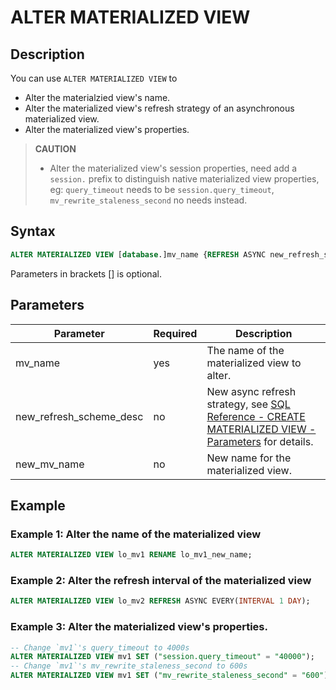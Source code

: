 # ALTER MATERIALIZED VIEW

## Description
You can use `ALTER MATERIALIZED VIEW` to
- Alter the materialzied view's name.
- Alter the materialized view's refresh strategy of an asynchronous materialized view.
- Alter the materialized view's properties.

> **CAUTION**
> - Alter the materialized view's session properties, need add a `session.` prefix to distinguish native materialized view properties, eg: `query_timeout` needs to be `session.query_timeout`, `mv_rewrite_staleness_second` no needs instead.

## Syntax

```SQL
ALTER MATERIALIZED VIEW [database.]mv_name {REFRESH ASYNC new_refresh_scheme_desc | RENAME [database.]new_mv_name | SET (key=string '=' value=string) }
```

Parameters in brackets [] is optional.

## Parameters

| **Parameter**           | **Required** | **Description**                                              |
| ----------------------- | ------------ | ------------------------------------------------------------ |
| mv_name                 | yes          | The name of the materialized view to alter.                  |
| new_refresh_scheme_desc | no           | New async refresh strategy, see [SQL Reference - CREATE MATERIALIZED VIEW - Parameters](../data-definition/CREATE%20MATERIALIZED%20VIEW.md#parameters) for details. |
| new_mv_name             | no           | New name for the materialized view.                          |

## Example

### Example 1: Alter the name of the materialized view

```SQL
ALTER MATERIALIZED VIEW lo_mv1 RENAME lo_mv1_new_name;
```

### Example 2: Alter the refresh interval of the materialized view

```SQL
ALTER MATERIALIZED VIEW lo_mv2 REFRESH ASYNC EVERY(INTERVAL 1 DAY);
```

### Example 3: Alter the materialized view's properties.

```SQL
-- Change `mv1`'s query_timeout to 4000s
ALTER MATERIALIZED VIEW mv1 SET ("session.query_timeout" = "40000");
-- Change `mv1`'s mv_rewrite_staleness_second to 600s
ALTER MATERIALIZED VIEW mv1 SET ("mv_rewrite_staleness_second" = "600");
```
